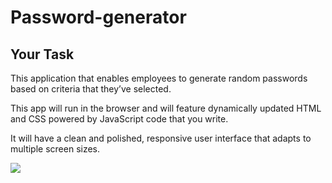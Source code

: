 # Password-generator
 

## Your Task

This  application that enables employees to generate random passwords based on criteria that they’ve selected.

This app will run in the browser and will feature dynamically updated HTML and CSS powered by JavaScript code that you write. 

It will have a clean and polished, responsive user interface that adapts to multiple screen sizes.


![](Assets/img/03-javascript-homework-demo.png)
